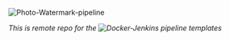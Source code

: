 ![Photo-Watermark-pipeline](https://img.shields.io/badge/Photo-Watermark-pipeline-brightgreen.svg)

_This is remote repo for the ![Docker-Jenkins](https://github.com/samblake30/Docker-Jenkins.git) pipeline templates_

